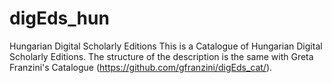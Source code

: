 # digEds_hun
Hungarian Digital Scholarly Editions
This is a Catalogue of Hungarian Digital Scholarly Editions. The structure of the description is the same with Greta Franzini's Catalogue (https://github.com/gfranzini/digEds_cat/).
